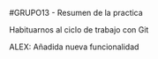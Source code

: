 #GRUPO13 - Resumen de la practica

Habituarnos al ciclo de trabajo con Git

ALEX: Añadida nueva funcionalidad
